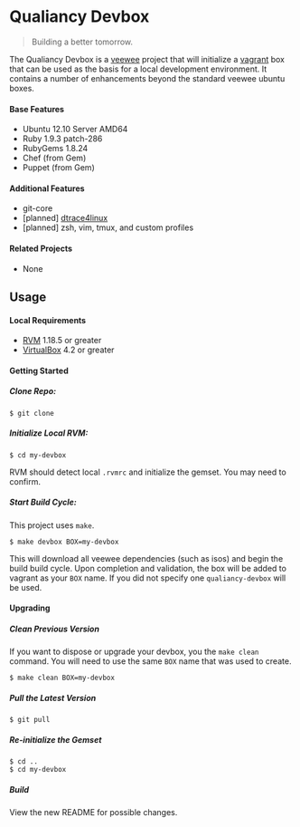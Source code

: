 # Qualiancy Devbox

> Building a better tomorrow.

The Qualiancy Devbox is a [veewee](https://github.com/jedi4ever/veewee) project that will initialize a 
[vagrant](http://www.vagrantup.com/) box that can be used as the basis for a local development environment. 
It contains a number of enhancements beyond the standard veewee ubuntu boxes.

#### Base Features

- Ubuntu 12.10 Server AMD64
- Ruby 1.9.3 patch-286
- RubyGems 1.8.24
- Chef (from Gem)
- Puppet (from Gem)

#### Additional Features

- git-core
- [planned] [dtrace4linux](https://github.com/dtrace4linux/linux) 
- [planned] zsh, vim, tmux, and custom profiles

#### Related Projects

- None

## Usage

#### Local Requirements

- [RVM](https://rvm.io/rvm/install/) 1.18.5 or greater
- [VirtualBox](https://www.virtualbox.org/wiki/Downloads) 4.2 or greater

#### Getting Started

##### Clone Repo:

    $ git clone 

##### Initialize Local RVM:

    $ cd my-devbox

RVM should detect local `.rvmrc` and initialize the gemset. You may need to confirm.

##### Start Build Cycle:

This project uses `make`.

    $ make devbox BOX=my-devbox

This will download all veewee dependencies (such as isos) and begin the build build cycle. Upon completion
and validation, the box will be added to vagrant as your `BOX` name. If you did not specify one 
`qualiancy-devbox` will be used.

#### Upgrading

##### Clean Previous Version

If you want to dispose or upgrade your devbox, you the `make clean` command. You will need to use the same
`BOX` name that was used to create.

    $ make clean BOX=my-devbox

##### Pull the Latest Version

    $ git pull

##### Re-initialize the Gemset

    $ cd ..
    $ cd my-devbox

##### Build

View the new README for possible changes.
